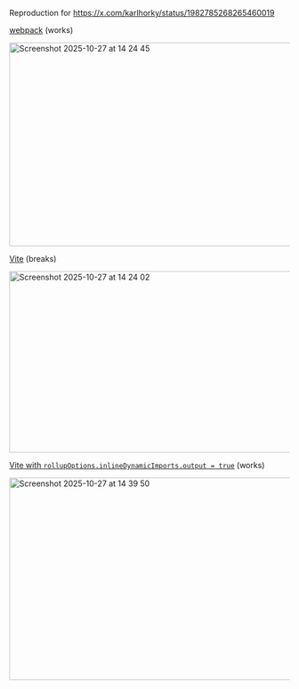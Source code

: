 Reproduction for https://x.com/karlhorky/status/1982785268265460019

[webpack](https://repro-webpack-and-vite-top-level-await-safar.vercel.app/index.html) (works)

<img width="1459" height="366" alt="Screenshot 2025-10-27 at 14 24 45" src="https://github.com/user-attachments/assets/a2b628a7-2e3f-461f-a20a-5f783dfaac2e" />

[Vite](https://repro-webpack-and-vite-top-level-await-safar.vercel.app/index-vite.html) (breaks)

<img width="1476" height="326" alt="Screenshot 2025-10-27 at 14 24 02" src="https://github.com/user-attachments/assets/4194d428-8a9e-473c-96fe-0c992b1c19f5" />

[Vite with `rollupOptions.inlineDynamicImports.output = true`](https://repro-webpack-and-vite-top-level-await-safar.vercel.app/index-vite-inlineDynamicImports.html) (works)

<img width="1257" height="364" alt="Screenshot 2025-10-27 at 14 39 50" src="https://github.com/user-attachments/assets/6853eea9-124a-4660-994f-f5be21b55a91" />
